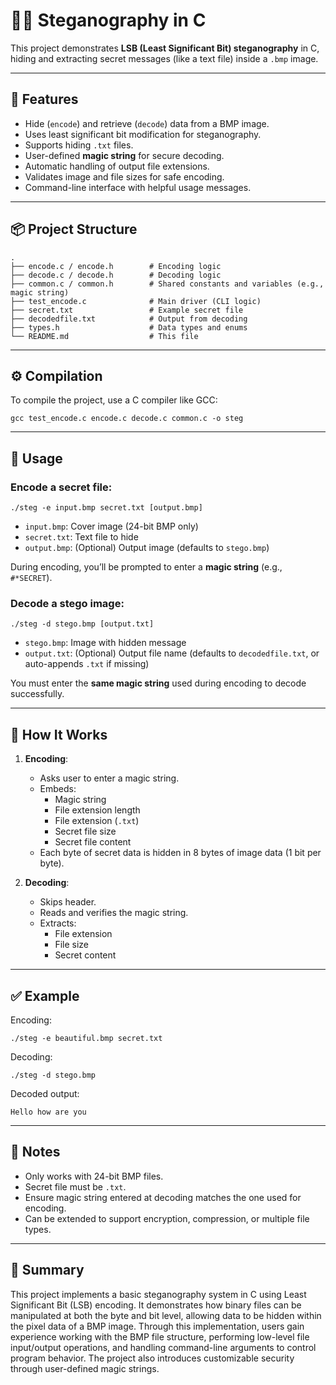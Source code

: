 # 🕵️‍♂️ Steganography in C

This project demonstrates **LSB (Least Significant Bit) steganography** in C, hiding and extracting secret messages (like a text file) inside a `.bmp` image.

---

## 📁 Features

- Hide (`encode`) and retrieve (`decode`) data from a BMP image.
- Uses least significant bit modification for steganography.
- Supports hiding `.txt` files.
- User-defined **magic string** for secure decoding.
- Automatic handling of output file extensions.
- Validates image and file sizes for safe encoding.
- Command-line interface with helpful usage messages.

---

## 📦 Project Structure

```
.
├── encode.c / encode.h        # Encoding logic
├── decode.c / decode.h        # Decoding logic
├── common.c / common.h        # Shared constants and variables (e.g., magic string)
├── test_encode.c              # Main driver (CLI logic)
├── secret.txt                 # Example secret file
├── decodedfile.txt            # Output from decoding
├── types.h                    # Data types and enums
└── README.md                  # This file
```

---

## ⚙️ Compilation

To compile the project, use a C compiler like GCC:

`gcc test_encode.c encode.c decode.c common.c -o steg`

---

## 🚀 Usage

### Encode a secret file:

`./steg -e input.bmp secret.txt [output.bmp]`

- `input.bmp`: Cover image (24-bit BMP only)
- `secret.txt`: Text file to hide
- `output.bmp`: (Optional) Output image (defaults to `stego.bmp`)

During encoding, you’ll be prompted to enter a **magic string** (e.g., `#*SECRET`).

### Decode a stego image:

`./steg -d stego.bmp [output.txt]`

- `stego.bmp`: Image with hidden message
- `output.txt`: (Optional) Output file name (defaults to `decodedfile.txt`, or auto-appends `.txt` if missing)

You must enter the **same magic string** used during encoding to decode successfully.

---

## 🔐 How It Works

1. **Encoding**:
    - Asks user to enter a magic string.
    - Embeds:
        - Magic string
        - File extension length
        - File extension (`.txt`)
        - Secret file size
        - Secret file content
    - Each byte of secret data is hidden in 8 bytes of image data (1 bit per byte).

2. **Decoding**:
    - Skips header.
    - Reads and verifies the magic string.
    - Extracts:
        - File extension
        - File size
        - Secret content

---

## ✅ Example

Encoding:

`./steg -e beautiful.bmp secret.txt`

Decoding:

`./steg -d stego.bmp`

Decoded output:

`Hello how are you`

---

## 📌 Notes

- Only works with 24-bit BMP files.
- Secret file must be `.txt`.
- Ensure magic string entered at decoding matches the one used for encoding.
- Can be extended to support encryption, compression, or multiple file types.

---

## 📝 Summary

This project implements a basic steganography system in C using Least Significant Bit (LSB) encoding. It demonstrates how binary files can be manipulated at both the byte and bit level, allowing data to be hidden within the pixel data of a BMP image. Through this implementation, users gain experience working with the BMP file structure, performing low-level file input/output operations, and handling command-line arguments to control program behavior. The project also introduces customizable security through user-defined magic strings.
